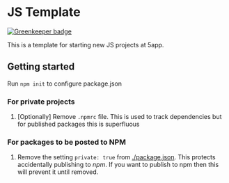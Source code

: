# JS Template

[![Greenkeeper badge](https://badges.greenkeeper.io/5app/js-template.svg)](https://greenkeeper.io/)

This is a template for starting new JS projects at 5app.

## Getting started

Run `npm init` to configure package.json


### For private projects

1. [Optionally] Remove `.npmrc` file.
   This is used to track dependencies but for published packages this is superfluous

### For packages to be posted to NPM

1. Remove the setting `private: true` from [./package.json](./package.json]).
   This protects accidentally publishing to *npm*. If you want to publish to npm then this will prevent it until removed.
